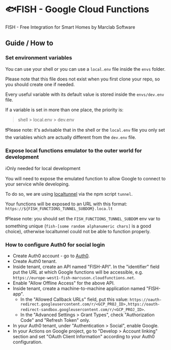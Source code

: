 # :fish:FISH - Google Cloud Functions

FISH - Free Integration for Smart Homes by Marclab Software

## Guide / How to

### Set environment variables

You can use your shell or you can use a `local.env` file inside the `envs` folder.

Please note that this file does not exist when you first clone your repo, so you should create one
if needed.

Every useful variable with its default value is stored inside the `envs/dev.env` file.

If a variable is set in more than one place, the priority is:

> shell > local.env > dev.env

:exclamation:Please note: it's advisable that in the shell or the `local.env` file you only set
the variables which are actually different from the `dev.env` file.

### Expose local functions emulator to the outer world for development

:information_source:Only needed for local development

You will need to expose the emulated function to allow Google to connect to your service while
developing.

To do so, we are using [localtunnel](https://github.com/localtunnel/localtunnel) via the npm
script `tunnel`.

Your functions will be exposed to an URL with this format:
`https://${FISH_FUNCTIONS_TUNNEL_SUBDOM}.loca.lt`

:exclamation:Please note: you should set the `FISH_FUNCTIONS_TUNNEL_SUBDOM` env var to something
unique (`fish-[some random alphanumeric chars]` is a good choice), otherwise localtunnel could not
be able to function properly.

### How to configure Auth0 for social login

- Create Auth0 account - go to [Auth0](https://auth0.com/).
- Create Auth0 tenant.
- Inside tenant, create an API named "FISH-API". In the "identifier" field put the URL at which
  Google functions will be accessible, e.g. `https://europe-west1-fish-marcuson.cloudfunctions.net`.
- Enable "Allow Offline Access" for the above API.
- Inside tenant, create a machine-to-machine application named "FISH-app".
  - In the "Allowed Callback URLs" field, put this value:
    `https://oauth-redirect.googleusercontent.com/r/<GCP_PROJ_ID>,https://oauth-redirect-sandbox.googleusercontent.com/r/<GCP_PROJ_ID>`.
  - In the "Advanced Settings > Grant Types", check "Authorization Code" and "Refresh Token" only.
- In your Auth0 tenant, under "Authentication > Social", enable Google.
- In your Actions on Google project, go to "Develop > Account linking" section and set
  "OAuth Client Information" according to your Auth0 configuration.
  